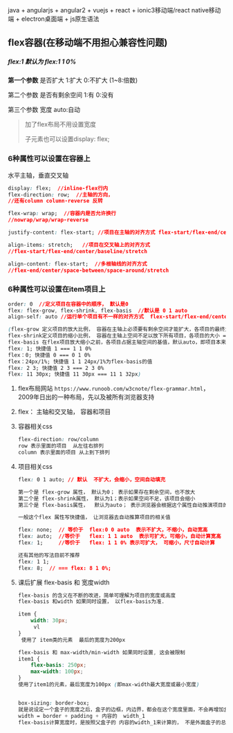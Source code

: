 java + angularjs + angular2 + vuejs + react + ionic3移动端/react native移动端 + electron桌面端 + js原生语法

## flex容器(在移动端不用担心兼容性问题)

##### flex:1  默认为 flex:1 1 0%

**第一个参数**  是否扩大  1:扩大 0:不扩大 (1~8:倍数)

第二个参数  是否有剩余空间 1:有 0:没有

第三个参数  宽度 auto:自动



> 加了flex布局不用设置宽度
>
> 子元素也可以设置display: flex;



### 6种属性可以设置在容器上

水平主轴，垂直交叉轴

```css
display: flex;  //inline-flex行内
flex-direction: row;  //主轴的方向， 
//还有column column-reverse 反转
```
```css
flex-wrap: wrap;  //容器内是否允许换行 
//nowrap/wrap/wrap-reverse
```
```css
justify-content: flex-start; //项目在主轴的对齐方式 flex-start/flex-end/center/space-between/space-around.
```
```css
align-items: stretch;   //项目在交叉轴上的对齐方式 
//flex-start/flex-end/center/baseline/stretch
```
```css
align-content: flex-start;  //多根轴线的对齐方式 
//flex-end/center/space-between/space-around/stretch
```



### 6种属性可以设置在item项目上
```css
order: 0  //定义项目在容器中的顺序， 默认是0
flex: flex-grow, flex-shrink, flex-basis  //默认是 0 1 auto
align-self: auto //运行单个项目有不一样的对齐方式  flex-start/flex-end/center/baseline/stretch

(flex-grow 定义项目的放大比例， 容器在主轴上必须要有剩余空间才能扩大，各项目的最终大小=各项目的flex-basis + 扩大得到的大小
flex-shrink定义项目的缩小比例， 容器在主轴上空间不足以放下所有项目，各项目的大小 = 各项目的flex-basis - 瓜分得到的缩小份额
flex-basis 在flex项目放大缩小之前，各项目占据主轴空间的基值，默认auto，即项目本来大小
flex: 1; 快捷值 1 === 1 1 0%
flex：0; 快捷值 0 === 0 1 0%
flex：24px/1%; 快捷值 1 1 24px/1%为flex-basis的值
flex: 2 3; 快捷值 2 3 === 2 3 0%
flex: 11 30px; 快捷值 11 30px === 11 1 32px)
```



1. flex布局网站 `https://www.runoob.com/w3cnote/flex-grammar.html`， 2009年日出的一种布局，先以及被所有浏览器支持

2. flex：  主轴和交叉轴， 容器和项目

3. 容器相关css

   ```css
   flex-direction: row/column
   row 表示里面的项目  从左往右排列
   column 表示里面的项目 从上到下排列
   ```

4. 项目相关css

   ```css
   flex: 0 1 auto; // 默认  不扩大，会缩小，空间自动填充
   
   第一个是 flex-grow 属性， 默认为0； 表示如果存在剩余空间，也不放大
   第二个是 flex-shrink属性， 默认为1；表示如果空间不足，该项目会缩小
   第三个是 flex-basis属性，  默认为auto； 表示浏览器会根据这个属性自动推演项目的宽度和高度； 这个值可以写 auto, 10%, 50px
   
   一般这个flex 属性写快捷值， 让浏览器去自动推算项目的相关值
   
   flex: none;  // 等价于  flex:0 0 auto  表示不扩大，不缩小，自动宽高
   flex: auto;  //等价于   flex: 1 1 auto  表示可扩大，可缩小，自动计算宽高
   flex: 1;     //等价于   flex: 1 1 0% 表示可扩大， 可缩小，尺寸自动计算
   
   还有其他的写法目前不推荐
   flex: 1 1;
   flex: 8;  // === flex: 8 1 0%;
   ```

5. 课后扩展 flex-basis 和 宽度width

   ```css
   flex-basis 的含义在不断的改进，简单可理解为项目的宽度或高度
   flex-basis 和width 如果同时设置， 以flex-basis为准.
   
   item {
       width: 30px;
        vl
   }
    使用了 item类的元素  最后的宽度为200px
   
   flex-basis 和 max-width/min-width 如果同时设置, 这会被限制
   item1 {
       flex-basis: 250px;
       max-width: 100px;
   }
   使用了item1的元素，最后宽度为100px (即max-width最大宽度或最小宽度)
   
   
   box-sizing: border-box;
   就是说设定一个盒子的宽度之后，盒子的边框，内边界，都会在这个宽度里面，不会再增加盒子的宽度了
   width = border + padding + 内容的  width_1
   flex-basis计算宽度时，是按照父盒子的 内容的width_1来计算的， 不是外面盒子的总宽度
   ```

   